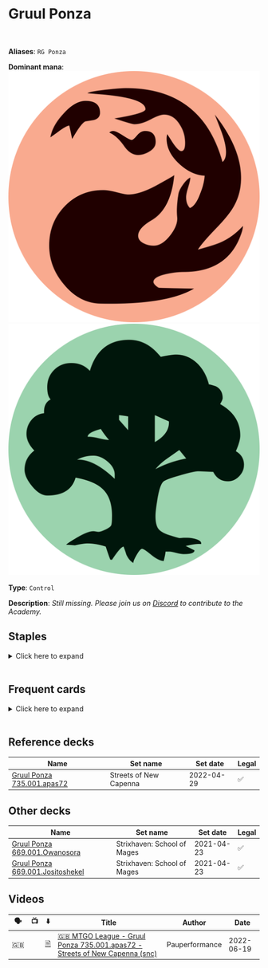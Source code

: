 <!-- This page is automatically generated by Myr: do not update it manually. -->
<!-- Changes directly applied here will be lost. -->
<!-- If you plan to update this page, please update the template at https://github.com/Pauperformance/pauperformance-bot -->
<!-- Templates can be found under pauperformance-bot/resources/templates/ -->
# Gruul Ponza
<br/>

**Aliases**: `RG Ponza`


**Dominant mana**: <img src="../resources/images/mana/R.png" class="dominant-mana-icon"/> <img src="../resources/images/mana/G.png" class="dominant-mana-icon"/>

**Type**: `Control`

**Description**: _Still missing. Please join us on [Discord](https://discord.gg/fYQbpjjkQ3) to contribute to the Academy._


## **Staples**

<details>
  <summary>Click here to expand</summary>
<a href="https://scryfall.com/card/2x2/134/annoyed-altisaur"><img src="https://cards.scryfall.io/normal/front/6/1/6108741c-30de-4390-8482-3f293bdce4bd.jpg" class="archetype-card rounded-image"/></a>
<a href="https://scryfall.com/card/a25/160/arbor-elf"><img src="https://cards.scryfall.io/normal/front/4/b/4b81165e-f091-4211-8b47-5ea6868b0d4c.jpg" class="archetype-card rounded-image"/></a>
<a href="https://scryfall.com/card/cmr/163/boarding-party"><img src="https://cards.scryfall.io/normal/front/1/8/186adacf-434b-475b-9b85-749615ae002b.jpg" class="archetype-card rounded-image"/></a>
<a href="https://scryfall.com/card/m21/193/llanowar-visionary"><img src="https://cards.scryfall.io/normal/front/d/6/d6e23afa-7e08-4049-baf0-d4d0134ba2c8.jpg" class="archetype-card rounded-image"/></a>
<a href="https://scryfall.com/card/tsp/207/mwonvuli-acid-moss"><img src="https://cards.scryfall.io/normal/front/6/8/6841dbf6-5023-4612-bbd7-182fd35b05c8.jpg" class="archetype-card rounded-image"/></a>
<a href="https://scryfall.com/card/khm/192/sarulfs-packmate"><img src="https://cards.scryfall.io/normal/front/6/0/6061113e-7dd8-4739-b4dd-55bb7f9e39a2.jpg" class="archetype-card rounded-image"/></a>
<a href="https://scryfall.com/card/me2/183/thermokarst"><img src="https://cards.scryfall.io/normal/front/7/4/74e907ed-76f7-476c-b128-bb6bfd892e06.jpg" class="archetype-card rounded-image"/></a>
<a href="https://scryfall.com/card/rvr/159/utopia-sprawl"><img src="https://cards.scryfall.io/normal/front/5/e/5ea568df-04a1-4012-98ec-ba75e189e0ca.jpg" class="archetype-card rounded-image"/></a>
</details><br/>



## **Frequent cards**

<details>
  <summary>Click here to expand</summary>
<a href="https://scryfall.com/card/znr/137/cleansing-wildfire"><img src="https://cards.scryfall.io/normal/front/4/9/492d77e5-acc6-41b8-8930-f39d69234919.jpg" class="archetype-card rounded-image"/></a>
<a href="https://scryfall.com/card/cmm/285/entourage-of-trest"><img src="https://cards.scryfall.io/normal/front/7/8/78075b31-8145-4053-90dd-6a34bd48fa7c.jpg" class="archetype-card rounded-image"/></a>
<a href="https://scryfall.com/card/cmr/178/fiery-cannonade"><img src="https://cards.scryfall.io/normal/front/3/9/396f1cdf-712b-4518-a0e8-0039303dccdc.jpg" class="archetype-card rounded-image"/></a>
<a href="https://scryfall.com/card/mh1/122/firebolt"><img src="https://cards.scryfall.io/normal/front/8/8/882b8f98-ee51-4c94-a3eb-c79eb2b50d78.jpg" class="archetype-card rounded-image"/></a>
<a href="https://scryfall.com/card/rna/234/gruul-locket"><img src="https://c1.scryfall.com/file/scryfall-cards/normal/front/1/e/1ec78880-a8ec-4c87-bc3f-e2a79d154884.jpg" class="archetype-card rounded-image"/></a>
<a href="https://scryfall.com/card/clu/141/lightning-bolt"><img src="https://cards.scryfall.io/normal/front/7/7/77c6fa74-5543-42ac-9ead-0e890b188e99.jpg" class="archetype-card rounded-image"/></a>
<a href="https://scryfall.com/card/afr/198/owlbear"><img src="https://cards.scryfall.io/normal/front/3/0/30e8a00f-8131-470d-8072-4c23b812281a.jpg" class="archetype-card rounded-image"/></a>
<a href="https://scryfall.com/card/cmm/6/ulamogs-crusher"><img src="https://cards.scryfall.io/normal/front/6/9/699c0f6f-b26b-4741-8140-8a6030cad127.jpg" class="archetype-card rounded-image"/></a>
<a href="https://scryfall.com/card/mkc/195/wild-growth"><img src="https://cards.scryfall.io/normal/front/4/7/47260e7c-29bf-46f1-a029-9da7bbb418b5.jpg" class="archetype-card rounded-image"/></a>
</details><br/>



## **Reference decks**

| Name | Set name | Set date | Legal |
| -----| -------- | -------- | ----- |
| [Gruul Ponza 735.001.apas72](https://www.mtggoldfish.com/deck/4869076) | Streets of New Capenna | 2022-04-29 | ✅ |




## **Other decks**

| Name | Set name | Set date | Legal |
| -----| -------- | -------- | ----- |
| [Gruul Ponza 669.001.Owanosora](https://www.mtggoldfish.com/deck/4793485) | Strixhaven: School of Mages | 2021-04-23 | ✅ |
| [Gruul Ponza 669.001.Jositoshekel](https://www.mtggoldfish.com/deck/4801318) | Strixhaven: School of Mages | 2021-04-23 | ✅ |




## **Videos**

| 🗣️ | 📺 | ⬇️ | Title | Author | Date |
| -- | -- | -- | ---- | ------ | ---- |
| 🇬🇧 | <i class="fa-brands fa-youtube"></i> | <a href="https://www.mtggoldfish.com/deck/4869076" target="_blank">🗎</a> | <a href="https://www.youtube.com/watch?v=WLzSmgxwgmM" target="_blank">🇬🇧 MTGO League - Gruul Ponza 735.001.apas72 - Streets of New Capenna (snc)</a> | Pauperformance | 2022-06-19   |



